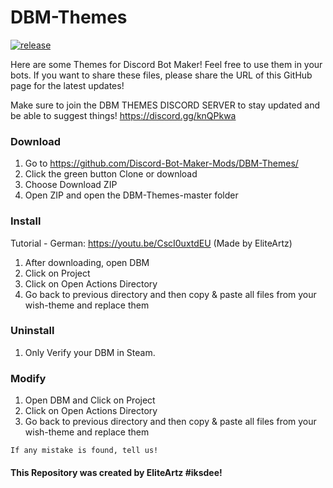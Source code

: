# DBM-Themes
[![release](http://github-release-version.herokuapp.com/github/Discord-Bot-Maker-Mods/DBM-Themes/release.svg?style=flat)](https://github.com/Discord-Bot-Maker-Mods/DBM-Themes/releases/latest)

Here are some Themes for Discord Bot Maker! Feel free to use them in your bots. If you want to share these files, please share the URL of this GitHub page for the latest updates!

Make sure to join the DBM THEMES DISCORD SERVER to stay updated and be able to suggest things! https://discord.gg/knQPkwa

### Download
  1. Go to https://github.com/Discord-Bot-Maker-Mods/DBM-Themes/
  2. Click the green button Clone or download
  3. Choose Download ZIP
  4. Open ZIP and open the DBM-Themes-master folder

### Install
Tutorial - German: https://youtu.be/CscI0uxtdEU (Made by EliteArtz)
  1. After downloading, open DBM
  2. Click on Project
  3. Click on Open Actions Directory
  4. Go back to previous directory and then copy & paste all files from your wish-theme and replace them

### Uninstall
  1. Only Verify your DBM in Steam.

### Modify
  1. Open DBM and Click on Project
  2. Click on Open Actions Directory
  4. Go back to previous directory and then copy & paste all files from your wish-theme and replace them

`If any mistake is found, tell us!`

#### This Repository was created by EliteArtz #iksdee!
